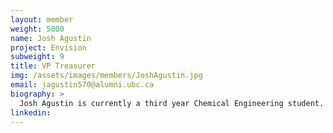 ```yaml
---
layout: member
weight: 5000
name: Josh Agustin
project: Envision
subweight: 9
title: VP Treasurer
img: /assets/images/members/JoshAgustin.jpg
email: jagustin570@alumni.ubc.ca
biography: >
  Josh Agustin is currently a third year Chemical Engineering student. He has previously worked on the battery for the junior Chem-E-Car team, and later as a financial officer for Chem-E-Car. He attended the 2018 AIChE Regional Conference in Montana, where junior and senior team won first and second place in the poster competition and the Senior Car qualified for the national conference in Pittsburgh. Now as Treasurer for Envision, he is working to restructure financial operations within Envision and aims to assist each venture in acquiring the funding they require.
linkedin:
---
```

